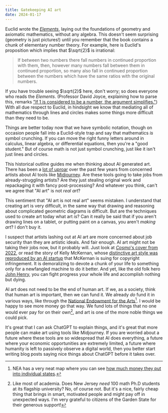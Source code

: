 ```yaml
---
title: Gatekeeping AI art
date: 2024-01-17
---
```


Euclid wrote the
[*Elements*](https://en.wikipedia.org/wiki/Euclid%27s_Elements), laying out the
foundations of geometry and axiomatic mathematics, without any algebra. This
doesn't seem surprising (geometry is just pictures!) until you remember that
the book contains a chunk of elementary number theory. For example, here is
Euclid's proposition which implies that $\sqrt{2}$ is irrational:

> If between two numbers there fall numbers in continued proportion with them,
then, however many numbers fall between them in continued proportion, so many
also fall in continued proportion between the numbers which have the same
ratios with the original numbers.

If you have trouble seeing $\sqrt{2}$ here, don't worry; so does everyone who
reads the *Elements*. (Professor David Joyce, explaining how to parse this,
remarks ["If 1 is considered to be a number, the argument
simplifies."](http://aleph0.clarku.edu/~djoyce/elements/bookVIII/propVIII8.html))
With all due respect to Euclid, in hindsight we know that mediating all of
mathematics through lines and circles makes some things more difficult than
they need to be.

Things are better today now that we have symbolic notation, though on occasion
people fall into a Euclid-style trap and say that mathematics *is* symbol
crunching. If you can move the right funny letters around in calculus, linear
algebra, or differential equations, then you're a "good student." But of course
math is not just symbol crunching, just like it isn't just lines and circles.

This historical outline guides me when thinking about AI generated art. There
has been a [lot of
uproar](https://www.eurogamer.net/the-games-industrys-response-to-ai-reverence-and-rage)
over the past few years from concerned artists about AI tools like
[Midjourney](https://www.midjourney.com/). Are these tools going to take jobs
from already-struggling artists? Are they just stealing original work and
repackaging it with fancy post-processing? And whatever you think, can't we
agree that "AI art" is not *real art*?

This sentiment that "AI art is not real art" seems mistaken. I understand that
creating art is very difficult, in the same way that drawing and reasoning
about complicated geometric diagrams is difficult. But are the techniques used
to create art today what art *is*? Can it really be said that if you aren't
drawing lines on a tablet, or putting paint on a canvas, you aren't *making
art*? I don't buy it.

I suspect that artists lashing out at AI art are more concerned about job
security than they are artistic ideals. And fair enough. AI art might not be
taking their jobs now, but it probably will. Just look at [*Cosmo*'s cover from
2022](https://www.cosmopolitan.com/lifestyle/a40314356/dall-e-2-artificial-intelligence-cover/),
or read the story of Kelly McKernan, whose [distinctive art style was
reproduced by an AI
startup](https://www.pbs.org/newshour/arts/visual-artists-fight-back-against-artificial-intelligence-companies-for-repurposing-their-work)
that McKernan is suing for copyright infringement. It is demoralizing to devote
a chunk of your life to something only for a newfangled machine to do it
better. And yet, like the old folk hero [John
Henry](https://en.wikipedia.org/wiki/John_Henry_(folklore)), you can fight
progress your whole life and accomplish nothing but dying.

AI art does not need to be the end of human art. If we, as a society, think
that human art is important, then we can fund it. We already *do* fund it in
various ways, like through the [National Endowment for the
Arts](https://www.arts.gov/)[^NEA]. I would be happy to see more money go that
way. We fund lots of things that no one would ever pay for on their
own[^academia], and art is one of the more noble things we could pick.

[^NEA]: NEA has a very neat map where you can see [how much money they put into individual states](https://www.arts.gov/impact/state-profiles).

[^academia]: Like most of academia. Does New Jersey *need* 100 math Ph.D students at its flagship university? No, of course not. But it's a nice, fairly cheap thing that brings in smart, motivated people and might pay off in unexpected ways. I'm very grateful to citizens of the Garden State for their generous support!

It's great that I can ask ChatGPT to explain things, and it's great that more
people can make art using tools like Midjourney. If you are worried about
a future where these tools are so widespread that AI does everything, a future
where your economic opportunities are extremely limited, a future where
humanity is left to passively observe a digital world, then you better start
writing blog posts saying nice things about ChatGPT before it takes over.

